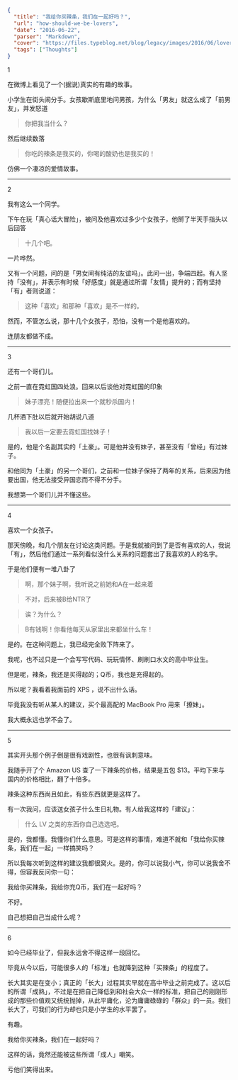 ```json
{
  "title": "我给你买辣条，我们在一起好吗？",
  "url": "how-should-we-be-lovers",
  "date": "2016-06-22",
  "parser": "Markdown",
  "cover": "https://files.typeblog.net/blog/legacy/images/2016/06/lovers-1.jpg",
  "tags": ["Thoughts"]
}
```

1

在微博上看见了一个(据说)真实的有趣的故事。

小学生在街头闹分手。女孩歇斯底里地问男孩，为什么「男友」就这么成了「前男友」，并发怒道

> 你把我当什么？

然后继续数落

> 你吃的辣条是我买的，你喝的酸奶也是我买的！

仿佛一个凄凉的爱情故事。

---

2

我有这么一个同学。

下午在玩「真心话大冒险」，被问及他喜欢过多少个女孩子，他掰了半天手指头以后回答

> 十几个吧。

一片哗然。

又有一个问题，问的是「男女间有纯洁的友谊吗」。此问一出，争端四起。有人坚持「没有」，并表示有时候「好感度」就是通过所谓「友情」提升的；而有坚持「有」者则说道：

> 这种「喜欢」和那种「喜欢」是不一样的。

然而，不管怎么说，那十几个女孩子，恐怕，没有一个是他喜欢的。

连朋友都做不成。

---

3

还有一个哥们儿。

之前一直在霓虹国四处浪。回来以后谈他对霓虹国的印象

> 妹子漂亮！随便拉出来一个就秒杀国内！

几杯酒下肚以后就开始胡说八道

> 我以后一定要去霓虹国找妹子！

是的，他是个名副其实的「土豪」。可是他并没有妹子，甚至没有「曾经」有过妹子。

和他同为「土豪」的另一个哥们，之前和一位妹子保持了两年的关系，后来因为他要出国，他无法接受异国恋而不得不分手。

我想第一个哥们儿并不懂这些。

---

4

喜欢一个女孩子。

那天傍晚，和几个朋友在讨论这类问题。于是我就被问到了是否有喜欢的人，我说「有」，然后他们通过一系列看似没什么关系的问题套出了我喜欢的人的名字。

于是他们便有一堆八卦了

> 啊，那个妹子啊，我听说之前她和A在一起来着

> 不对，后来被B给NTR了

> 诶？为什么？

> B有钱啊！你看他每天从家里出来都坐什么车！

是的。在这种问题上，我已经完全败下阵来了。

我呢，也不过只是一个会写写代码、玩玩情怀、刷刷口水文的高中毕业生。

但是呢，辣条，我还是买得起的；Q币，我也是充得起的。

所以呢？我看着我面前的 XPS ，说不出什么话。

毕竟我没有听从某人的建议，买个最高配的 MacBook Pro 用来「撩妹」。

我大概永远也学不会了。

---

5

其实开头那个例子倒是很有戏剧性，也很有讽刺意味。

我随手开了个 Amazon US 查了一下辣条的价格，结果是五包 $13。平均下来与国内的价格相比，翻了十倍多。

辣条这种东西尚且如此，有些东西就更是这样了。

有一次我问，应该送女孩子什么生日礼物。有人给我这样的「建议」：

> 什么 LV 之类的东西你自己选选吧。

是的，我都懂。我懂你们什么意思。可是这样的事情，难道不就和「我给你买辣条，我们在一起」一样搞笑吗？

所以我每次听到这样的建议我都很窝火。是的，你可以说我小气，你可以说我舍不得，但容我反问你一句：

我给你买辣条，我给你充Q币，我们在一起好吗？

不好。

自己想把自己当成什么呢？

---

6

如今已经毕业了，但我永远舍不得这样一段回忆。

毕竟从今以后，可能很多人的「标准」也就降到这种「买辣条」的程度了。

长大其实是在变小；真正的「长大」过程其实早就在高中毕业之前完成了。这以后的所谓「成熟」，不过是在把自己降低到和社会大众一样的标准，把自己的刚刚形成的那些价值观又统统抛掉，从此平庸化，沦为庸庸碌碌的「群众」的一员。我们长大了，可我们的行为却也只是小学生的水平罢了。

有趣。

我给你买辣条，我们在一起好吗？

这样的话，竟然还能被这些所谓「成人」嘲笑。

亏他们笑得出来。